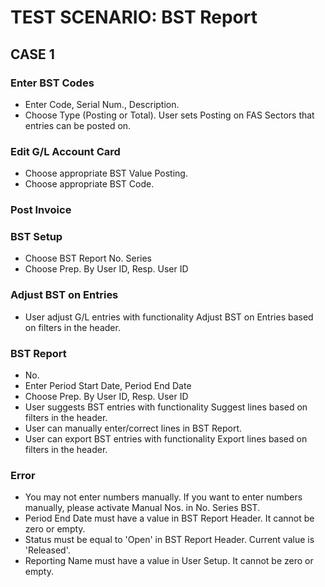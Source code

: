 # TEST SCENARIO: BST Report


## CASE 1

### Enter BST Codes

-	Enter Code, Serial Num., Description.
-	Choose Type (Posting or Total). User sets Posting on FAS Sectors that entries can be posted on.

### Edit G/L Account Card

-	Choose appropriate BST Value Posting.
-	Choose appropriate BST Code.

### Post Invoice

### BST Setup

-	Choose BST Report No. Series 
-	Choose Prep. By User ID, Resp. User ID

### Adjust BST on Entries

-	User adjust G/L entries with functionality Adjust BST on Entries based on filters in the header.

### BST Report

-	No.
-	Enter Period Start Date, Period End Date
-	Choose Prep. By User ID, Resp. User ID
-	User suggests BST entries with functionality Suggest lines based on filters in the header.
-	User can manually enter/correct lines in BST Report.
-	User can export BST entries with functionality Export lines based on filters in the header.

### Error

-	You may not enter numbers manually. If you want to enter numbers manually, please activate Manual Nos. in No. Series BST.
-	Period End Date must have a value in BST Report Header. It cannot be zero or empty. 
-	Status must be equal to 'Open' in BST Report Header. Current value is 'Released'.
-	Reporting Name must have a value in User Setup. It cannot be zero or empty.
